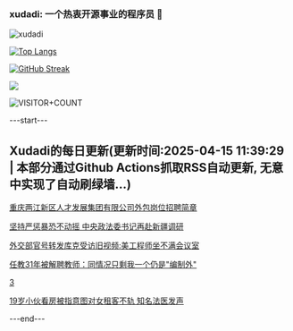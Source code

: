 ### xudadi: 一个热衷开源事业的程序员 👋

![xudadi](https://github-readme-stats-git-masterorgs-github-readme-stats-team.vercel.app/api?username=xudadi)

[![Top Langs](https://github-readme-stats.vercel.app/api/top-langs/?username=xudadi)](https://github.com/anuraghazra/github-readme-stats)

[![GitHub Streak](https://streak-stats.demolab.com?user=xudadi&locale=zh_Hans)](https://git.io/streak-stats)

![](https://raw.githubusercontent.com/xudadi/xudadi/main/assets/github-contribution-grid-snake.svg)

![VISITOR+COUNT](https://komarev.com/ghpvc/?username=xudadi&label=VISITOR+COUNT)


---start---

## Xudadi的每日更新(更新时间:2025-04-15 11:39:29 | 本部分通过Github Actions抓取RSS自动更新, 无意中实现了自动刷绿墙...)

[重庆两江新区人才发展集团有限公司外包岗位招聘简章](https://www.gongkaoleida.com/article/2358899)

[坚持严惩暴恐不动摇 中央政法委书记再赴新疆调研](https://m.163.com/news/article/JT5U83CF051482MP.html)

[外交部官号转发库克受访旧视频:美工程师坐不满会议室](https://m.163.com/news/article/JT5TNPLA0530JPVV.html)

[任教31年被解聘教师：同情况只剩我一个仍是"编制外"](https://m.163.com/news/article/JT4F97M10550B6IS.html)

[3](https://m.163.com/touch/news/sub/domestic)

[19岁小伙看房被指意图对女租客不轨 知名法医发声](https://m.163.com/news/article/JT50TBV505561G0D.html)

---end---
